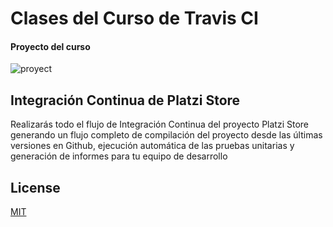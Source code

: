 # Clases del Curso de Travis CI
#### Proyecto del curso
![proyect](https://static.platzi.com/media/landing-projects/Proyecto-Travis-CI2.png)

## Integración Continua de Platzi Store
Realizarás todo el flujo de Integración Continua del proyecto Platzi Store generando un flujo completo de compilación del proyecto desde las últimas versiones en Github, ejecución automática de las pruebas unitarias y generación de informes para tu equipo de desarrollo



## License
[MIT](https://choosealicense.com/licenses/mit/)
